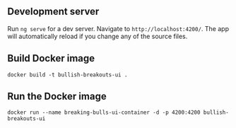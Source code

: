 ## Development server

Run `ng serve` for a dev server. Navigate to `http://localhost:4200/`. The app will automatically reload if you change any of the source files.

## Build Docker image
`docker build -t bullish-breakouts-ui .`

## Run the Docker image
`docker run --name breaking-bulls-ui-container -d -p 4200:4200 bullish-breakouts-ui`

